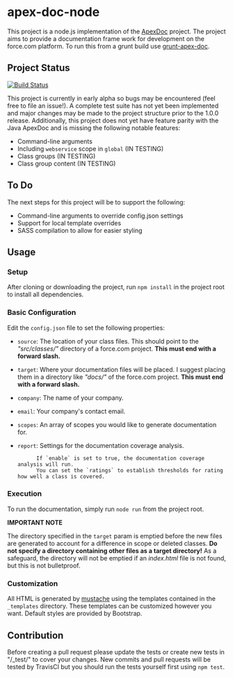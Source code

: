 # apex-doc-node

This project is a node.js implementation of the [ApexDoc](https://github.com/SalesforceFoundation/ApexDoc) project. The project aims to provide a documentation frame work for development on the force.com platform. To run this from a grunt build use [grunt-apex-doc](https://github.com/dsharrison/grunt-apex-doc).

## Project Status

[![Build Status](https://travis-ci.org/dsharrison/apex-doc-node.svg?branch=master)](https://travis-ci.org/dsharrison/apex-doc-node)

This project is currently in early alpha so bugs may be encountered (feel free to file an issue!). A complete test suite has not yet been implemented and major changes may be made to the project structure prior to the 1.0.0 release. Additionally, this project does not yet have feature parity with the Java ApexDoc and is missing the following notable features:

- Command-line arguments
- Including `webservice` scope in `global` (IN TESTING)
- Class groups (IN TESTING)
- Class group content (IN TESTING)

## To Do

The next steps for this project will be to support the following:

- Command-line arguments to override config.json settings
- Support for local template overrides
- SASS compilation to allow for easier styling

## Usage

### Setup

After cloning or downloading the project, run `npm install` in the project root to install all dependencies.

### Basic Configuration

Edit the `config.json` file to set the following properties:

- `source`: The location of your class files. This should point to the _"src/classes/"_ directory of a force.com project. **This must end with a forward slash.**
- `target`: Where your documentation files will be placed. I suggest placing them in a directory like _"docs/"_ of the force.com project. **This must end with a forward slash.**
- `company`: The name of your company.
- `email`: Your company's contact email.
- `scopes`: An array of scopes you would like to generate documentation for.
- `report`: Settings for the documentation coverage analysis.

  ```
        If `enable` is set to true, the documentation coverage analysis will run.
        You can set the `ratings` to establish thresholds for rating how well a class is covered.
  ```

### Execution

To run the documentation, simply run `node run` from the project root.

**IMPORTANT NOTE**

The directory specified in the `target` param is emptied before the new files are generated to account for a difference in scope or deleted classes. **Do not specify a directory containing other files as a target directory!** As a safeguard, the directory will not be emptied if an _index.html_ file is not found, but this is not bulletproof.

### Customization

All HTML is generated by [mustache](https://mustache.github.io/) using the templates contained in the `_templates` directory. These templates can be customized however you want. Default styles are provided by Bootstrap.

## Contribution

Before creating a pull request please update the tests or create new tests in "/_test/" to cover your changes. New commits and pull requests will be tested by TravisCI but you should run the tests yourself first using `npm test`.
